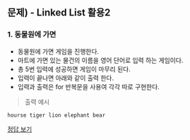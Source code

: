 ## 문제) - Linked List 활용2

### 1. 동물원에 가면 

* 동물원에 가면 게임을 진행한다. 
* 마트에 가면 있는 물건의 이름을 영어 단어로 입력 하는 게임이다. 
* 총 5번 입력에 성공하면 게임이 마무리 된다. 
* 입력이 끝나면 아래와 같이 출력 한다. 
* 입력과 출력은 for 반복문을 사용여 각각 따로 구현한다. 

> 출력 예시 

```
hourse tiger lion elephant bear
```

[정답 보기](test01.c)

